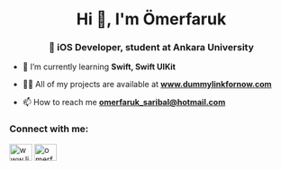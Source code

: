 <h1 align="center">Hi 👋, I'm Ömerfaruk</h1>
<h3 align="center"> iOS Developer, student at Ankara University</h3>

- 🌱 I’m currently learning **Swift, Swift UIKit**

- 👨‍💻 All of my projects are available at **www.dummylinkfornow.com**

- 📫 How to reach me **omerfaruk_saribal@hotmail.com**

<h3 align="left">Connect with me:</h3>
<p align="left">
<a href="https://www.linkedin.com/in/omerfaruksaribal" target="blank"><img align="center" src="https://raw.githubusercontent.com/rahuldkjain/github-profile-readme-generator/master/src/images/icons/Social/linked-in-alt.svg" alt="www.linkedin.com/in/omerfaruksaribal" height="30" width="40" /></a>
<a href="https://instagram.com/omerfsrbl" target="blank"><img align="center" src="https://raw.githubusercontent.com/rahuldkjain/github-profile-readme-generator/master/src/images/icons/Social/instagram.svg" alt="omerfsrbl" height="30" width="40" /></a>
</p>
